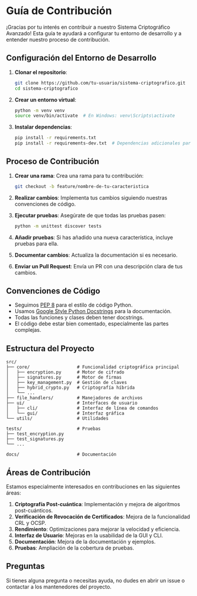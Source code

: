 # Guía de Contribución

¡Gracias por tu interés en contribuir a nuestro Sistema Criptográfico Avanzado! Esta guía te ayudará a configurar tu entorno de desarrollo y a entender nuestro proceso de contribución.

## Configuración del Entorno de Desarrollo

1. **Clonar el repositorio**:
   ```bash
   git clone https://github.com/tu-usuario/sistema-criptografico.git
   cd sistema-criptografico
   ```

2. **Crear un entorno virtual**:
   ```bash
   python -m venv venv
   source venv/bin/activate  # En Windows: venv\Scripts\activate
   ```

3. **Instalar dependencias**:
   ```bash
   pip install -r requirements.txt
   pip install -r requirements-dev.txt  # Dependencias adicionales para desarrollo
   ```

## Proceso de Contribución

1. **Crear una rama**: Crea una rama para tu contribución:
   ```bash
   git checkout -b feature/nombre-de-tu-caracteristica
   ```

2. **Realizar cambios**: Implementa tus cambios siguiendo nuestras convenciones de código.

3. **Ejecutar pruebas**: Asegúrate de que todas las pruebas pasen:
   ```bash
   python -m unittest discover tests
   ```

4. **Añadir pruebas**: Si has añadido una nueva característica, incluye pruebas para ella.

5. **Documentar cambios**: Actualiza la documentación si es necesario.

6. **Enviar un Pull Request**: Envía un PR con una descripción clara de tus cambios.

## Convenciones de Código

- Seguimos [PEP 8](https://www.python.org/dev/peps/pep-0008/) para el estilo de código Python.
- Usamos [Google Style Python Docstrings](https://sphinxcontrib-napoleon.readthedocs.io/en/latest/example_google.html) para la documentación.
- Todas las funciones y clases deben tener docstrings.
- El código debe estar bien comentado, especialmente las partes complejas.

## Estructura del Proyecto

```
src/
├── core/                  # Funcionalidad criptográfica principal
│   ├── encryption.py      # Motor de cifrado
│   ├── signatures.py      # Motor de firmas
│   ├── key_management.py  # Gestión de claves
│   ├── hybrid_crypto.py   # Criptografía híbrida
│   └── ...
├── file_handlers/         # Manejadores de archivos
├── ui/                    # Interfaces de usuario
│   ├── cli/               # Interfaz de línea de comandos
│   └── gui/               # Interfaz gráfica
└── utils/                 # Utilidades

tests/                     # Pruebas
├── test_encryption.py
├── test_signatures.py
└── ...

docs/                      # Documentación
```

## Áreas de Contribución

Estamos especialmente interesados en contribuciones en las siguientes áreas:

1. **Criptografía Post-cuántica**: Implementación y mejora de algoritmos post-cuánticos.
2. **Verificación de Revocación de Certificados**: Mejora de la funcionalidad CRL y OCSP.
3. **Rendimiento**: Optimizaciones para mejorar la velocidad y eficiencia.
4. **Interfaz de Usuario**: Mejoras en la usabilidad de la GUI y CLI.
5. **Documentación**: Mejora de la documentación y ejemplos.
6. **Pruebas**: Ampliación de la cobertura de pruebas.

## Preguntas

Si tienes alguna pregunta o necesitas ayuda, no dudes en abrir un issue o contactar a los mantenedores del proyecto.
